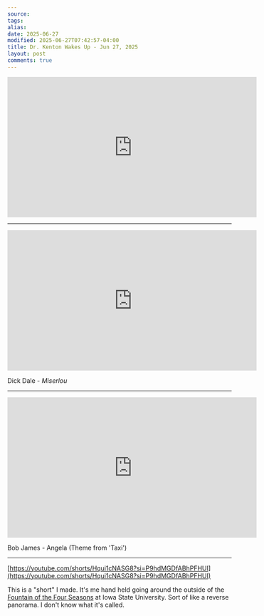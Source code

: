 ```yaml
---
source:
tags:
alias:
date: 2025-06-27
modified: 2025-06-27T07:42:57-04:00
title: Dr. Kenton Wakes Up - Jun 27, 2025
layout: post
comments: true
---
```


  

<iframe width="560" height="315" src="https://www.youtube.com/embed/PBwK0a9LIeM" title="YouTube video player" frameborder="0" allow="accelerometer; autoplay; clipboard-write; encrypted-media; gyroscope; picture-in-picture; web-share" allowfullscreen></iframe>

---

<iframe width="560" height="315" src="https://www.youtube.com/embed/mKpsuGMeqHI?si=HJhqhqNDMSId6scn" title="YouTube video player" frameborder="0" allow="accelerometer; autoplay; clipboard-write; encrypted-media; gyroscope; picture-in-picture; web-share" referrerpolicy="strict-origin-when-cross-origin" allowfullscreen></iframe>

Dick Dale - *Miserlou*

---

<iframe width="560" height="315" src="https://www.youtube.com/embed/7lDuFxKWdGw?si=74l2wNRoeLX-T0F5" title="YouTube video player" frameborder="0" allow="accelerometer; autoplay; clipboard-write; encrypted-media; gyroscope; picture-in-picture; web-share" referrerpolicy="strict-origin-when-cross-origin" allowfullscreen></iframe>

Bob James - Angela (Theme from 'Taxi')

---

[https://youtube.com/shorts/Hqui1cNASG8?si=P9hdMGDfABhPFHUI](https://youtube.com/shorts/Hqui1cNASG8?si=P9hdMGDfABhPFHUI)

This is a "short" I made. It's me hand held going around the outside of the [Fountain of the Four Seasons](https://www.museums.iastate.edu/visit/art-on-campus-collection/fountain) at Iowa State University. Sort of like a reverse panorama. I don't know what it's called.